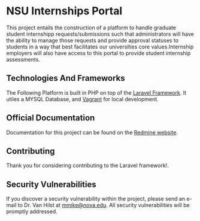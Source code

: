 # NSU Internships Portal

This project entails the construction of a platform to handle graduate student internshipp requests/submissions such that administrators will have the ability to manage those requests and	 provide approval statuses to students in a way that best facilitates our universities core values.Internship employers will also have access to this portal to provide student internship assessments.

## Technologies And Frameworks

The Following Platform is built in PHP on top of the [Laravel Framework](http://laravel.com/).
It utiles a MYSQL Database, and [Vagrant](https://www.vagrantup.com/) for local development.

## Official Documentation

Documentation for this project can be found on the [Redmine website](http://http://198.211.108.62/).

## Contributing

Thank you for considering contributing to the Laravel framework!.

## Security Vulnerabilities

If you discover a security vulnerability within the project, please send an e-mail to Dr. Van Hilst at mmike@nova.edu. All security vulnerabilities will be promptly addressed.